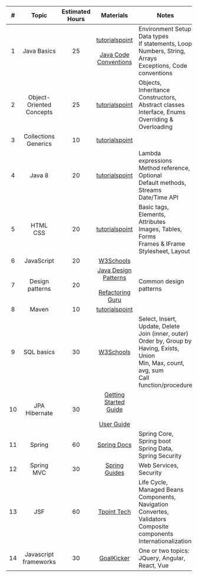 | #  |            Topic            | Estimated<br>Hours |                                                                                               Materials                                                                                                | Notes                                                                                                                                                        |
|:--:|:---------------------------:|:------------------:|:------------------------------------------------------------------------------------------------------------------------------------------------------------------------------------------------------:|--------------------------------------------------------------------------------------------------------------------------------------------------------------|
| 1  |         Java Basics         |         25         |                        [tutorialspoint](https://www.tutorialspoint.com/java)<br><br>[Java Code Conventions](https://www.oracle.com/technetwork/java/codeconventions-150003.pdf)                        | Environment Setup<br>Data types<br>If statements, Loop<br>Numbers, String, Arrays<br>Exceptions, Code conventions                                            |
| 2  | Object-Oriented<br>Concepts |         25         |                                                                [tutorialspoint](https://www.tutorialspoint.com/java/java_oops_concepts)                                                                | Objects, Inheritance<br>Constructors, Abstract classes<br>Interface, Enums<br>Overriding & Overloading                                                       |
| 3  |   Collections<br>Generics   |         10         |                                                                  [tutorialspoint](https://www.tutorialspoint.com/java/java_generics)                                                                   |                                                                                                                                                              |
| 4  |           Java 8            |         20         |                                                                [tutorialspoint](https://www.tutorialspoint.com/java/java8_new_features)                                                                | Lambda expressions<br>Method reference, Optional<br>Default methods, Streams<br>Date/Time API                                                                |
| 5  |         HTML<br>CSS         |         20         |                                                                 [tutorialspoint](https://www.tutorialspoint.com/html/html_style_sheet)                                                                 | Basic tags, Elements, Attributes<br>Images, Tables, Forms<br>Frames & IFrame<br>Stylesheet, Layout                                                           |
| 6  |         JavaScript          |         20         |                                                                               [W3Schools](https://www.w3schools.com/js)                                                                                |                                                                                                                                                              |
| 7  |       Design patterns       |         20         |                     [Java Design Patterns](https://drive.google.com/file/d/11qVeRu1hie_m8lPm_KJicuxZBSHc2IZN)<br><br>[Refactoring Guru](https://refactoring.guru/design-patterns)                      | Common design patterns                                                                                                                                       |
| 8  |            Maven            |         10         |                                                                         [tutorialspoint](https://www.tutorialspoint.com/maven)                                                                         |                                                                                                                                                              |
| 9  |         SQL basics          |         30         |                                                                              [W3Schools ](https://www.w3schools.com/sql)                                                                               | Select, Insert, Update, Delete<br>Join (inner, outer)<br>Order by, Group by<br>Having, Exists, Union<br>Min, Max, count, avg, sum<br>Call function/procedure |
| 10 |      JPA<br>Hibernate       |         30         | [Getting Started Guide](https://docs.jboss.org/hibernate/orm/5.5/quickstart/html_single)<br><br>[User Guide](https://docs.jboss.org/hibernate/orm/5.5/userguide/html_single/Hibernate_User_Guide.html) |                                                                                                                                                              |
| 11 |           Spring            |         60         |                                                                         [Spring Docs](https://docs.spring.io/spring-framework)                                                                         | Spring Core, Spring boot<br>Spring Data, Spring Security                                                                                                     |
| 12 |         Spring MVC          |         30         |                                                                    [Spring Guides](https://spring.io/guides/gs/serving-web-content)                                                                    | Web Services, Security                                                                                                                                       |
| 13 |             JSF             |         60         |                                                                         [Tpoint Tech](https://www.tpointtech.com/jsf-tutorial)                                                                         | Life Cycle, Managed Beans<br>Components, Navigation<br>Convertes, Validators<br>Composite components<br>Internationalization                                 |
| 14 |  Javascript<br>frameworks   |         30         |                                                                                  [GoalKicker](https://goalkicker.com)                                                                                  | One or two topics:<br>JQuery, Angular, React, Vue                                                                                                            |
